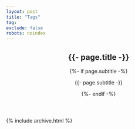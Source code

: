 ```yaml
---
layout: post
title: "Tags"
tag: 
exclude: false
robots: noindex
---
```


<div id="main">
  <!-- Page -->
  <article class="shade-two">
    <div class="container">
      <header>
        <h2>{{- page.title -}}</h2>
        {%- if page.subtitle -%}<p>{{- page.subtitle -}}</p>{%- endif -%}
      </header>
    {% include archive.html %}
    </div>
  </article>
</div>

